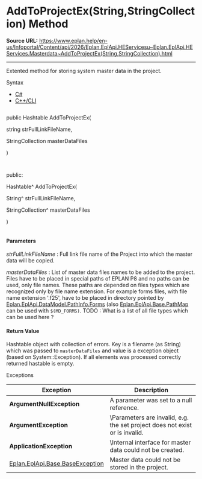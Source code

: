 # AddToProjectEx(String,StringCollection) Method

**Source URL:** https://www.eplan.help/en-us/Infoportal/Content/api/2026/Eplan.EplApi.HEServicesu~Eplan.EplApi.HEServices.Masterdata~AddToProjectEx(String,StringCollection).html

---

Extented method for storing system master data in the project.

Syntax

- [C#](#i-syntax-CS)
- [C++/CLI](#i-syntax-CPP2005)

```
```
public Hashtable AddToProjectEx( 

   string strFullLinkFileName,

   StringCollection masterDataFiles

)
```
```

```
```
public:

Hashtable^ AddToProjectEx( 

   String^ strFullLinkFileName,

   StringCollection^ masterDataFiles

)
```
```

#### Parameters

*strFullLinkFileName*
:   Full link file name of the Project into which the master data will be copied.

*masterDataFiles*
:   List of master data files names to be added to the project. Files have to be placed in special paths of EPLAN P8 and no paths can be used, only file names. These paths are depended on files types which are recognized only by file name extension. For example forms files, with file name extension '.f25', have to be placed in directory pointed by [Eplan.EplApi.DataModel.PathInfo.Forms](Eplan.EplApi.DataModelu~Eplan.EplApi.DataModel.PathInfo~Forms.html) (also [Eplan.EplApi.Base.PathMap](Eplan.EplApi.Baseu~Eplan.EplApi.Base.PathMap.html) can be used with `$(MD_FORMS)`. TODO : What is a list of all file types which can be used here ?

#### Return Value

Hashtable object with collection of errors. Key is a filename (as String) which was passed to `masterDataFiles` and value is a exception object (based on System::Exception). If all elements was processed correctly returned hastable is empty.

Exceptions

| Exception | Description |
| --- | --- |
| **ArgumentNullException** | A parameter was set to a null reference. |
| **ArgumentException** | \Parameters are invalid, e.g. the set project does not exist or is invalid. |
| **ApplicationException** | \Internal interface for master data could not be created. |
| [Eplan.EplApi.Base.BaseException](Eplan.EplApi.Baseu~Eplan.EplApi.Base.BaseException.html) | Master data could not be stored in the project. |
